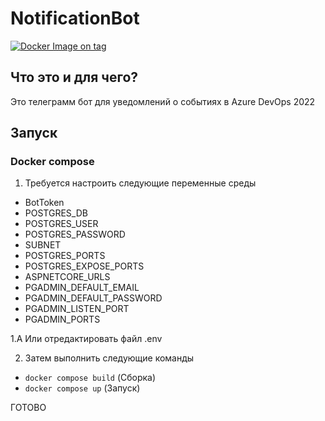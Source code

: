 ﻿# NotificationBot
 [![Docker Image on tag](https://github.com/vitacore-company/NotificationBot/actions/workflows/ci_on_tag.yml/badge.svg?branch=master)](https://github.com/vitacore-company/NotificationBot/actions/workflows/ci_on_tag.yml)
## Что это и для чего?
Это телеграмм бот для уведомлений о событиях в Azure DevOps 2022
## Запуск
### Docker compose
1. Требуется настроить следующие переменные среды
- BotToken
- POSTGRES_DB
- POSTGRES_USER
- POSTGRES_PASSWORD
- SUBNET
- POSTGRES_PORTS
- POSTGRES_EXPOSE_PORTS
- ASPNETCORE_URLS
- PGADMIN_DEFAULT_EMAIL
- PGADMIN_DEFAULT_PASSWORD
- PGADMIN_LISTEN_PORT
- PGADMIN_PORTS

1.А Или отредактировать файл .env

2. Затем выполнить следующие команды
- ```docker compose build``` (Сборка)
- ```docker compose up``` (Запуск)

ГОТОВО 
